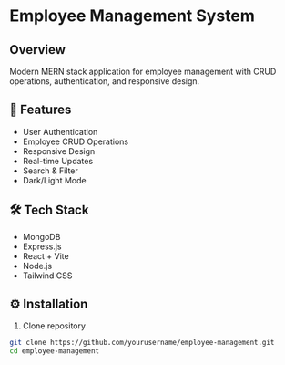 # Employee Management System

## Overview
Modern MERN stack application for employee management with CRUD operations, authentication, and responsive design.

## 🚀 Features
- User Authentication
- Employee CRUD Operations
- Responsive Design
- Real-time Updates
- Search & Filter
- Dark/Light Mode

## 🛠️ Tech Stack
- MongoDB
- Express.js
- React + Vite
- Node.js
- Tailwind CSS

## ⚙️ Installation

1. Clone repository
```bash
git clone https://github.com/yourusername/employee-management.git
cd employee-management
